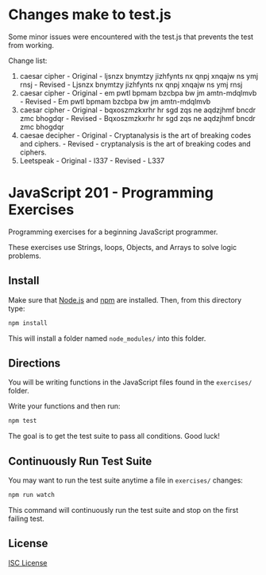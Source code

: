 # Changes make to test.js
Some minor issues were encountered with the test.js that prevents the test from working.

Change list:
1) caesar cipher   - Original - ljsnzx bnymtzy jizhfynts nx qnpj xnqajw ns ymj rnsj
                   - Revised  - Ljsnzx bnymtzy jizhfynts nx qnpj xnqajw ns ymj rnsj
2) caesar cipher   - Original - em pwtl bpmam bzcbpa bw jm amtn-mdqlmvb
                   - Revised  - Em pwtl bpmam bzcbpa bw jm amtn-mdqlmvb
3) caesar cipher   - Original - bqxoszmzkxrhr hr sgd zqs ne aqdzjhmf bncdr zmc bhogdqr
                   - Revised  - Bqxoszmzkxrhr hr sgd zqs ne aqdzjhmf bncdr zmc bhogdqr
4) caesae decipher - Original - Cryptanalysis is the art of breaking codes and ciphers.
                   - Revised  - cryptanalysis is the art of breaking codes and ciphers.
5) Leetspeak       - Original - l337
                   - Revised  - L337


# JavaScript 201 - Programming Exercises

Programming exercises for a beginning JavaScript programmer.

These exercises use Strings, loops, Objects, and Arrays to solve logic problems.

## Install

Make sure that [Node.js] and [npm] are installed. Then, from this directory type:

```sh
npm install
```

This will install a folder named `node_modules/` into this folder.

## Directions

You will be writing functions in the JavaScript files found in the `exercises/`
folder.

Write your functions and then run:

```sh
npm test
```

The goal is to get the test suite to pass all conditions. Good luck!

## Continuously Run Test Suite

You may want to run the test suite anytime a file in `exercises/` changes:

```sh
npm run watch
```

This command will continuously run the test suite and stop on the first failing
test.

## License

[ISC License](LICENSE.md)

[Node.js]:https://nodejs.org/
[npm]:https://en.wikipedia.org/wiki/Npm_(software)
